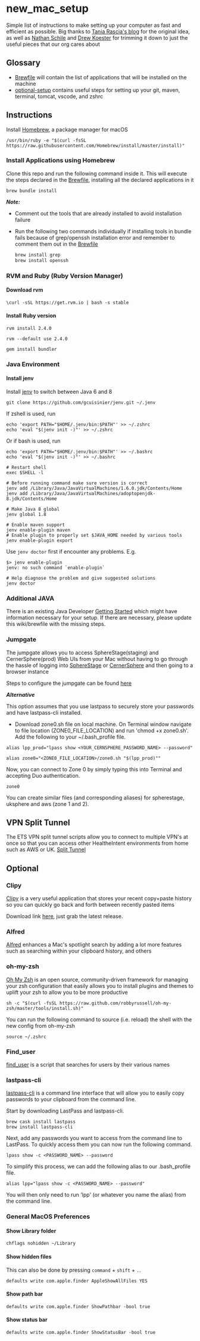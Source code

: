 # new_mac_setup

Simple list of instructions to make setting up your computer as fast and efficient as possible. Big thanks to [Tania Rascia's blog](https://www.taniarascia.com/setting-up-a-brand-new-mac-for-development) for the original idea, as well as [Nathan Schile](https://github.cerner.com/NS012691/mac-setup) and [Drew Koester](https://github.cerner.com/dk8704/setup_mac) for trimming it down to just the useful pieces that our org cares about


## Glossary
* [Brewfile](Brewfile) will contain the list of applications that will be installed on the machine
* [optional-setup](optional-setup) contains useful steps for setting up your git, maven, terminal, tomcat, vscode, and zshrc



## Instructions

Install [Homebrew](https://brew.sh/), a package manager for macOS

```shell
/usr/bin/ruby -e "$(curl -fsSL https://raw.githubusercontent.com/Homebrew/install/master/install)"
```

### Install Applications using Homebrew

Clone this repo and run the following command inside it. This will execute the steps declared in the [Brewfile](Brewfile), installing all the declared applications in it

```shell
brew bundle install
```
***Note:***

* Comment out the tools that are already installed to avoid installation failure

* Run the following two commands individually if installing tools in bundle fails because of grep/openssh installation error and remember to comment them out in the [Brewfile](Brewfile)

  ```bash
  brew install grep
  brew install openssh
  ```

### RVM and Ruby (Ruby Version Manager)

#### Download rvm

```shell
\curl -sSL https://get.rvm.io | bash -s stable
```

#### Install Ruby version

```shell
rvm install 2.4.0
```

```shell
rvm --default use 2.4.0
```

```shell
gem install bundler
```

### Java Environment

#### Install jenv

Install [jenv](https://github.com/gcuisinier/jenv) to switch between Java 6 and 8

```shell
git clone https://github.com/gcuisinier/jenv.git ~/.jenv
```

If zshell is used, run
```shell
echo 'export PATH="$HOME/.jenv/bin:$PATH"' >> ~/.zshrc
echo 'eval "$(jenv init -)"' >> ~/.zshrc
```
Or if bash is used, run
```shell
echo 'export PATH="$HOME/.jenv/bin:$PATH"' >> ~/.bashrc
echo 'eval "$(jenv init -)"' >> ~/.bashrc
```
```shell
# Restart shell
exec $SHELL -l

# Before running command make sure version is correct
jenv add /Library/Java/JavaVirtualMachines/1.6.0.jdk/Contents/Home
jenv add /Library/Java/JavaVirtualMachines/adoptopenjdk-8.jdk/Contents/Home

# Make Java 8 global
jenv global 1.8

# Enable maven support
jenv enable-plugin maven
# Enable plugin to properly set $JAVA_HOME needed by various tools
jenv enable-plugin export
```
Use `jenv doctor` first if encounter any problems. E.g.
```shell
$> jenv enable-plugin
jenv: no such command `enable-plugin`

# Help diagnose the problem and give suggested solutions
jenv doctor
```

### Additional JAVA

There is an existing Java Developer [Getting Started](https://wiki.cerner.com/pages/releaseview.action?spaceKey=pophealth&title=Java%20Developer%20-%20Getting%20Started) which might have information necessary for your setup.  If there are necessary, please update this wiki/brewfile with the missing steps.

### Jumpgate
The jumpgate allows you to access SphereStage(staging) and CernerSphere(prod) Web UIs from your Mac without having to go through the hassle of logging into [SphereStage](https://access.spherestage.com) or [CernerSphere](https://access.cernersphere.com) and then going to a browser instance

Steps to configure the jumpgate can be found [here](https://github.cerner.com/ETS/workstation-config/blob/master/README.md)

***Alternative***

This option assumes that you use lastpass to securely store your passwords and have lastpass-cli installed.

* Download zone0.sh file on local machine. On Terminal window navigate to file location (ZONE0_FILE_LOCATION) and run 'chmod +x zone0.sh'. Add the following to your ~/.bash_profile file.

```shell
alias lpp_prod="lpass show <YOUR_CERNSPHERE_PASSWORD_NAME> --password"

alias zone0="<ZONE0_FILE_LOCATION>/zone0.sh "$(lpp_prod)""
```

Now, you can connect to Zone 0 by simply typing this into Terminal and accepting Duo authentication.

```shell
zone0
```

You can create similar files (and corresponding aliases) for spherestage, uksphere and aws (zone 1 and 2).

## VPN Split Tunnel
The ETS VPN split tunnel scripts allow you to connect to multiple VPN's at once so that you can access other HealtheIntent environments from home such as AWS or UK.
[Split Tunnel](https://github.cerner.com/ETS/split_tunnel/)

## Optional

### Clipy
[Clipy](https://github.com/Clipy/Clipy) is a very useful application that stores your recent copy+paste history so you can quickly go back and forth between recently pasted items

Download link [here](https://github.com/Clipy/Clipy/releases), just grab the latest release.

### Alfred
[Alfred](https://www.alfredapp.com/) enhances a Mac's spotlight search by adding a lot more features such as searching within your clipboard history, and others

### oh-my-zsh
[Oh My Zsh](https://github.com/robbyrussell/oh-my-zsh) is an open source, community-driven framework for managing your zsh configuration that easily allows you to install plugins and themes to uplift your zsh to allow you to be more productive

```shell
sh -c "$(curl -fsSL https://raw.github.com/robbyrussell/oh-my-zsh/master/tools/install.sh)"
```

You can run the following command to source (i.e. reload) the shell with the new config from oh-my-zsh
```shell
source ~/.zshrc
```

### Find_user
[find_user](https://github.cerner.com/devecosystem-tools/shell_tools/tree/master/find_user) is a script that searches for users by their various names

### lastpass-cli
[lastpass-cli](https://github.com/lastpass/lastpass-cli) is a command line interface that will allow you to easily copy passwords to your clipboard from the command line.

Start by downloading LastPass and lastpass-cli.
```shell
brew cask install lastpass
brew install lastpass-cli
```

Next, add any passwords you want to access from the command line to LastPass. To quickly access them you can now run the following command.

```shell
lpass show -c <PASSWORD_NAME> --password
```

To simplify this process, we can add the following alias to our .bash_profile file.

```shell
alias lpp="lpass show -c <PASSWORD_NAME> --password"
```

You will then only need to run 'lpp' (or whatever you name the alias) from the command line. 

### General MacOS Preferences

#### Show Library folder

```shell
chflags nohidden ~/Library
```

#### Show hidden files

This can also be done by pressing `command` + `shift` + `.`.

```shell
defaults write com.apple.finder AppleShowAllFiles YES
```

#### Show path bar

```shell
defaults write com.apple.finder ShowPathbar -bool true
```

#### Show status bar

```shell
defaults write com.apple.finder ShowStatusBar -bool true
```
